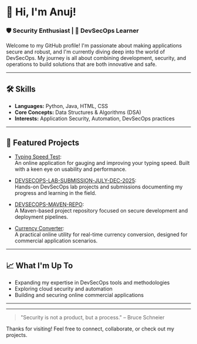 # 👋 Hi, I'm Anuj!

### 🛡️ Security Enthusiast | 🚀 DevSecOps Learner

Welcome to my GitHub profile! I'm passionate about making applications secure and robust, and I'm currently diving deep into the world of DevSecOps. My journey is all about combining development, security, and operations to build solutions that are both innovative and safe.

---

## 🛠️ Skills

- **Languages:** Python, Java, HTML, CSS
- **Core Concepts:** Data Structures & Algorithms (DSA)
- **Interests:** Application Security, Automation, DevSecOps practices

---

## 🌟 Featured Projects

- [Typing Speed Test](https://github.com/Anuj1131/Typing-speed-test):  
  An online application for gauging and improving your typing speed. Built with a keen eye on usability and performance.

- [DEVSECOPS-LAB-SUBMISSION-JULY-DEC-2025](https://github.com/Anuj1131/DEVSECOPS-LAB-SUBMISSION-JULY-DEC-2025):  
  Hands-on DevSecOps lab projects and submissions documenting my progress and learning in the field.

- [DEVSECOPS-MAVEN-REPO](https://github.com/Anuj1131/DEVSECOPS-MAVEN-REPO):  
  A Maven-based project repository focused on secure development and deployment pipelines.

- [Currency Converter](https://github.com/DevankSilswal/currency-converter):  
  A practical online utility for real-time currency conversion, designed for commercial application scenarios.

---

## 📈 What I'm Up To

- Expanding my expertise in DevSecOps tools and methodologies
- Exploring cloud security and automation
- Building and securing online commercial applications

---

<!-- Optionally, add your social links here if you want -->

---

<!-- Fun fact, quote, or personal message -->
> "Security is not a product, but a process." – Bruce Schneier

Thanks for visiting! Feel free to connect, collaborate, or check out my projects.

